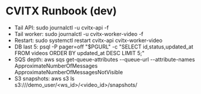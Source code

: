 # CVITX Runbook (dev)
- Tail API: sudo journalctl -u cvitx-api -f
- Tail worker: sudo journalctl -u cvitx-worker-video -f
- Restart: sudo systemctl restart cvitx-api cvitx-worker-video
- DB last 5: psql -P pager=off "$PGURL" -c "SELECT id,status,updated_at FROM videos ORDER BY updated_at DESC LIMIT 5;"
- SQS depth: aws sqs get-queue-attributes --queue-url <url> --attribute-names ApproximateNumberOfMessages ApproximateNumberOfMessagesNotVisible
- S3 snapshots: aws s3 ls s3://<bucket>/demo_user/<ws_id>/<video_id>/snapshots/
